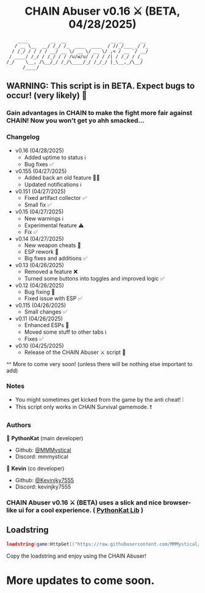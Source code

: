 <h1 align="center">CHAIN Abuser v0.16 ⚔️ (BETA, 04/28/2025)</h1>

```
    ____        __  __                __ __      __ 
   / __ \__  __/ /_/ /_  ____  ____  / //_/___ _/ /_
  / /_/ / / / / __/ __ \/ __ \/ __ \/ ,< / __ `/ __/
 / ____/ /_/ / /_/ / / /u/w/u/ / / / /| / /_/ / /_  
/_/    \__, /\__/_/ /_/\____/_/ /_/_/ |_\__,_/\__/  
      /____/                                        
```

## WARNING: This script is in BETA. Expect bugs to occur! (very likely) 🔨

### Gain advantages in CHAIN to make the fight more fair against CHAIN! Now you won't get yo ahh smacked...

### Changelog
- v0.16 (04/28/2025)
  - Added uptime to status ℹ️
  - Bug fixes ✅
- v0.155 (04/27/2025)
  - Added back an old feature 🔧✅
  - Updated notifications ℹ️
- v0.151 (04/27/2025)
  - Fixed artifact collector ✅
  - Small fix ✅
- v0.15 (04/27/2025)
  - New warnings ℹ️
  - Experimental feature ⚠️
  - Fix ✅
- v0.14 (04/27/2025)
  - New weapon cheats 🏹
  - ESP rework 🔧
  - Big fixes and additions ✅
- v0.13 (04/26/2025)
  - Removed a feature ❌
  - Turned some buttons into toggles and improved logic ✅
- v0.12 (04/26/2025)
  - Bug fixing 🔧
  - Fixed issue with ESP ✅
- v0.115 (04/26/2025)
  - Small changes ✅
- v0.11 (04/26/2025)
  - Enhanced ESPs 🔧
  - Moved some stuff to other tabs ℹ️
  - Fixes ✅
- v0.10 (04/25/2025)
  - Release of the CHAIN Abuser ⚔️ script 🔨

^^ More to come very soon! (unless there will be nothing else important to add)

### Notes
- You might sometimes get kicked from the game by the anti cheat! ❕
- This script only works in CHAIN Survival gamemode. ❗

### Authors

👤 **PythonKat** (main developer)

* Github: [@MMMystical](https://github.com/MMMystical)
* Discord: mmmystical

👤 **Kevin** (co developer)

* Github: [@Kevinjky7555](https://github.com/Kevinjky7555)
* Discord: kevinjky7555

### CHAIN Abuser v0.16 ⚔️ (BETA) uses a slick and nice browser-like ui for a cool experience. ( [PythonKat Lib](https://github.com/MMMystical/PythonKat-Lib/tree/main) )

## Loadstring
```lua
loadstring(game:HttpGet(("https://raw.githubusercontent.com/MMMystical/PythonKatScripts/refs/heads/main/CHAIN%20Abuser/src.lua")))()
```

Copy the loadstring and enjoy using the CHAIN Abuser!

# More updates to come soon.
